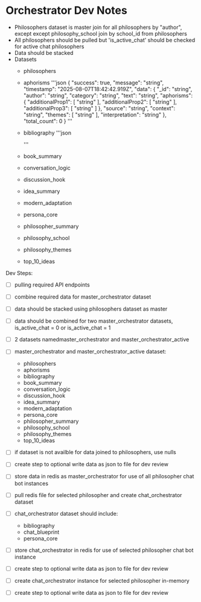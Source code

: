 # Orchestrator Dev Notes
- Philosophers dataset is master join for all philosophers by "author", except except philosophy_school join by school_id from philosophers 
- All philosophers should be pulled but 'is_active_chat' should be checked for active chat philosophers
- Data should be stacked
- Datasets 
    - philosophers
    - aphorisms
        '''json
        {
            "success": true,
            "message": "string",
            "timestamp": "2025-08-07T18:42:42.919Z",
            "data": {
                "_id": "string",
                "author": "string",
                "category": "string",
                "text": "string",
                "aphorisms": {
                "additionalProp1": [
                    "string"
                ],
                "additionalProp2": [
                    "string"
                ],
                "additionalProp3": [
                    "string"
                ]
                },
                "source": "string",
                "context": "string",
                "themes": [
                "string"
                ],
                "interpretation": "string"
            },
            "total_count": 0
        }
        '''
    - bibliography
        '''json

        '''
    - book_summary
    - conversation_logic
    - discussion_hook
    - idea_summary
    - modern_adaptation
    - persona_core
    - philosopher_summary
    - philosophy_school
    - philosophy_themes
    - top_10_ideas

Dev Steps:
- [ ] pulling required API endpoints
- [ ] combine required data for master_orchestrator dataset
- [ ] data should be stacked using philosophers dataset as master
- [ ] data should be combined for two master_orchestrator datasets, is_active_chat = 0 or is_active_chat = 1
- [ ] 2 datasets namedmaster_orchestrator and master_orchestrator_active
- [ ] master_orchestrator and master_orchestrator_active dataset:
    - philosophers
    - aphorisms
    - bibliography
    - book_summary
    - conversation_logic
    - discussion_hook
    - idea_summary
    - modern_adaptation
    - persona_core
    - philosopher_summary
    - philosophy_school
    - philosophy_themes
    - top_10_ideas
- [ ] if dataset is not availble for data joined to philosophers, use nulls
- [ ] create step to optional write data as json to file for dev review
- [ ] store data in redis as master_orchestrator for use of all philosopher chat bot instances
- [ ] pull redis file for selected philosopher and create chat_orchestrator dataset
- [ ] chat_orchestrator dataset should include:
    - bibliography
    - chat_blueprint
    - persona_core
- [ ] store chat_orchestrator in redis for use of selected philosopher chat bot instance
- [ ] create step to optional write data as json to file for dev review
- [ ] create chat_orchestrator instance for selected philosopher in-memory
- [ ] create step to optional write data as json to file for dev review




